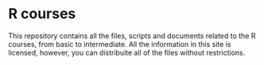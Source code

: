 # R courses
This repository contains all the files, scripts and documents related to the R courses, from basic to intermediate. All the information in this site is licensed, however, you can distribuite all of the files without restrictions. 
